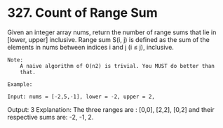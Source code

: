 # 327. Count of Range Sum

Given an integer array nums, return the number of range sums that lie in [lower,
        upper] inclusive.
        Range sum S(i, j) is defined as the sum of the elements in nums
        between indices i and j (i ≤ j),
        inclusive.

    Note:
        A naive algorithm of O(n2) is trivial. You MUST do better than
        that.

    Example:

    Input: nums = [-2,5,-1], lower = -2, upper = 2,
Output: 3
Explanation: The three ranges are : [0,0], [2,2], [0,2] and their respective sums are: -2, -1, 2.